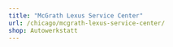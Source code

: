 ```yaml
---
title: "McGrath Lexus Service Center"
url: /chicago/mcgrath-lexus-service-center/
shop: Autowerkstatt
---
```

